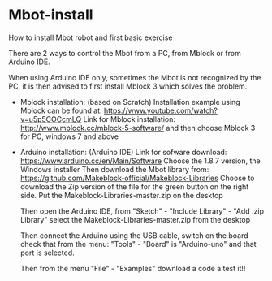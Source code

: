 # Mbot-install
How to install Mbot robot and first basic exercise

There are 2 ways to control the Mbot from a PC, 
from Mblock or from Arduino IDE.

When using Arduino IDE only, sometimes the Mbot is not recognized by the PC,
it is then advised to first install Mblock 3 which solves the problem.


- Mblock installation: (based on Scratch)
Installation example using Mblock can be found at: https://www.youtube.com/watch?v=u5p5COCcmLQ
Link for Mblock installation:
http://www.mblock.cc/mblock-5-software/   and then choose Mblock 3 for PC, windows 7 and above


- Arduino installation: (Arduino IDE)
Link for sofware download: https://www.arduino.cc/en/Main/Software
Choose the 1.8.7 version, the Windows installer
Then download the Mbot library from: https://github.com/Makeblock-official/Makeblock-Libraries
Choose to download the Zip version of the file for the green button on the right side.
Put the Makeblock-Libraries-master.zip on the desktop

	Then open the Arduino IDE, from 
"Sketch" - "Include Library" - "Add .zip Library" 
select the Makeblock-Libraries-master.zip from the desktop

	Then connect the Arduino using the USB cable, switch on the board
check that from the menu: "Tools" - "Board" is "Arduino-uno" and that port is selected.

	Then from the menu "File" - "Examples"
download a code a test it!!

